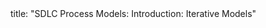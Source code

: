 <frontmatter>
title: "SDLC Process Models: Introduction: Iterative Models"
</frontmatter>

<include src="index-body.md" boilerplate />
